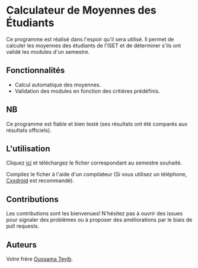# Calculateur de Moyennes des Étudiants

Ce programme est réalisé dans l'espoir qu'il sera utilisé.
Il permet de calculer les moyennes des étudiants de l'ISET et de déterminer s'ils ont validé les modules d'un semestre.

## Fonctionnalités
- Calcul automatique des moyennes.
- Validation des modules en fonction des critières prédéfinis.

## NB
Ce programme est fiable et bien testé (ses résultats ont été comparés aux résultats officiels).

## L'utilisation
Cliquez [ici](https://github.com/OussamaTeyib/ISET/tree/main/src/Departements) et téléchargez le ficher correspondant au semestre souhaité.

Compilez le ficher à l'aide d'un compilateur (Si vous utilisez un téléphone, [Cxxdroid](https://play.google.com/store/apps/details?id=ru.iiec.cxxdroid) est recommandé).

## Contributions
Les contributions sont les bienvenues! N'hésitez pas à ouvrir des issues pour signaler des problèmes ou à proposer des améliorations par le biais de pull requests.

## Auteurs
Votre frère [Oussama Teyib](https://facebook.com/OussamaTeyib).